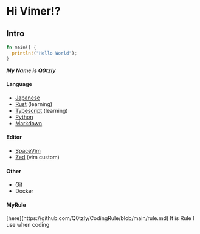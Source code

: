 # Hi Vimer!?

<h2>Intro</h2>


```rust
fn main() {
  println!("Hello World");
}
```


***My Name is Q0tzly***

<h4>Language</h4>

  - [Japanese](https://tsunagarujp.bunka.go.jp/?lang_id=EN)
  - [Rust](https://www.rust-lang.org/) (learning)
  - [Typescript](https://www.typescriptlang.org) (learning)
  - [Python](https://www.python.jp/)
  - [Markdown](https://daringfireball.net/projects/markdown/)

<h4>Editor</h4>

  - [SpaceVim](https://spacevim.org/)
  - [Zed](https://zed.dev/) (vim custom)

<h4>Other</h4>

  - Git
  - Docker

<h4>MyRule</h4>
[here](https://github.com/Q0tzly/CodingRule/blob/main/rule.md)
It is Rule I use when coding

